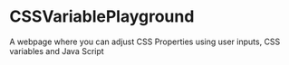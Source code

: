 # CSSVariablePlayground
A webpage where you can adjust CSS Properties using user inputs, CSS variables and Java Script

